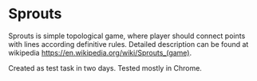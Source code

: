 # Sprouts

Sprouts is simple topological game, where player should connect points with lines according definitive rules. Detailed description can be found at wikipedia https://en.wikipedia.org/wiki/Sprouts_(game).

Created as test task in two days. Tested mostly in Chrome.
